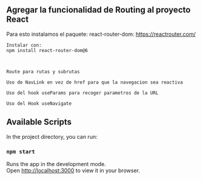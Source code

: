 ## Agregar la funcionalidad de Routing al proyecto React

Para esto instalamos el paquete: react-router-dom:
    https://reactrouter.com/

    Instalar con:
    npm install react-router-dom@6



    Route para rutas y subrutas

    Uso de NavLink en vez de href para que la navegacion sea reactiva

    Uso del hook useParams para recoger parametros de la URL

    Uso del Hook useNavigate



## Available Scripts

In the project directory, you can run:

### `npm start`

Runs the app in the development mode.\
Open [http://localhost:3000](http://localhost:3000) to view it in your browser.
